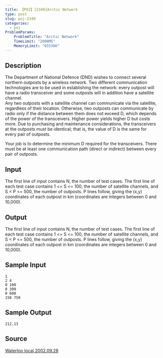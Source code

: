 ```yaml
---
title: 【POJ】[2349]Arctic Network
type: post
slug: poj-2349
categories:
  - poj
ProblemParams:
    ProblemTitle: "Arctic Network"
    TimeLimit: "2000MS"
    MemoryLimit: "65536K"
---
```


## Description

The Department of National Defence (DND) wishes to connect several northern outposts by a wireless network. Two different communication technologies are to be used in establishing the network: every outpost will have a radio transceiver and some outposts will in addition have a satellite channel.  
Any two outposts with a satellite channel can communicate via the satellite, regardless of their location. Otherwise, two outposts can communicate by radio only if the distance between them does not exceed D, which depends of the power of the transceivers. Higher power yields higher D but costs more. Due to purchasing and maintenance considerations, the transceivers at the outposts must be identical; that is, the value of D is the same for every pair of outposts.  
  
Your job is to determine the minimum D required for the transceivers. There must be at least one communication path (direct or indirect) between every pair of outposts.

## Input

The first line of input contains N, the number of test cases. The first line of each test case contains 1 <= S <= 100, the number of satellite channels, and S < P <= 500, the number of outposts. P lines follow, giving the (x,y) coordinates of each outpost in km (coordinates are integers between 0 and 10,000).

## Output

The first line of input contains N, the number of test cases. The first line of each test case contains 1 <= S <= 100, the number of satellite channels, and S < P <= 500, the number of outposts. P lines follow, giving the (x,y) coordinates of each outpost in km (coordinates are integers between 0 and 10,000).

## Sample Input

```
1
2 4
0 100
0 300
0 600
150 750

```

## Sample Output

```
212.13

```

## Source

[Waterloo local 2002.09.28](http://poj.org/searchproblem?field=source&key=Waterloo+local+2002.09.28)
